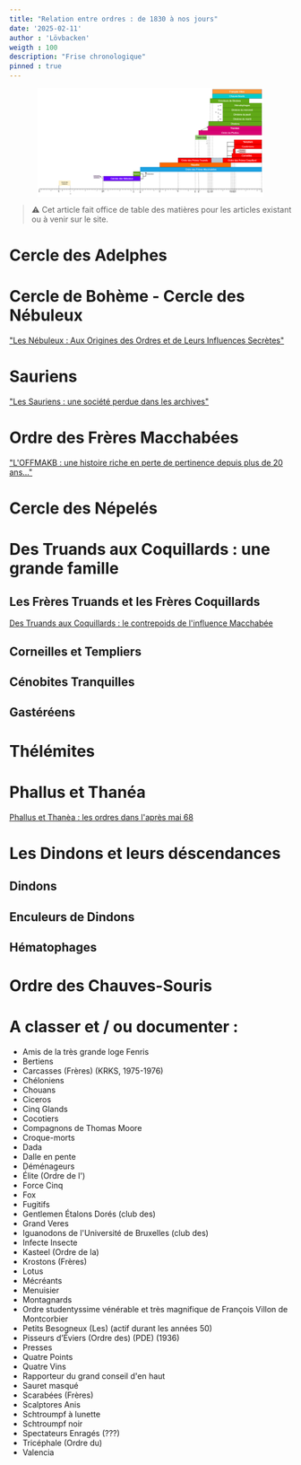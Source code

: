 ```yaml
---
title: "Relation entre ordres : de 1830 à nos jours"
date: '2025-02-11'
author : 'Lövbacken'
weigth : 100
description: "Frise chronologique"
pinned : true
---
```


<style>
  img {
    display: block;
    margin-left: auto;
    margin-right: auto;
    max-width: 80%; /* Pour garantir que l'image ne dépasse pas la largeur de l'écran */
  }
</style>

![](frise.png)

> ⚠️ Cet article fait office de table des matières pour les articles existant ou à venir sur le site.

# Cercle des Adelphes

# Cercle de Bohème - Cercle des Nébuleux

["Les Nébuleux : Aux Origines des Ordres et de Leurs Influences Secrètes"](/posts/nébuleux/)

# Sauriens

["Les Sauriens : une société perdue dans les archives"](/posts/sauriens/)

# Ordre des Frères Macchabées

["L'OFFMAKB : une histoire riche en perte de pertinence depuis plus de 20 ans..."](/posts/OFFMAKB/)

# Cercle des Népelés 

# Des Truands aux Coquillards : une grande famille

## Les Frères Truands et les Frères Coquillards

[Des Truands aux Coquillards : le contrepoids de l'influence Macchabée](/posts/truands/)

## Corneilles et Templiers

## Cénobites Tranquilles

## Gastéréens

# Thélémites

# Phallus et Thanéa
[Phallus et Thanèa : les ordres dans l'après mai 68](/posts/phallus/)

# Les Dindons et leurs déscendances

## Dindons

## Enculeurs de Dindons

## Hématophages

# Ordre des Chauves-Souris


# A classer et / ou documenter : 

- Amis de la très grande loge Fenris
- Bertiens
- Carcasses (Frères) (KRKS, 1975-1976)
- Chéloniens
- Chouans
- Ciceros
- Cinq Glands
- Cocotiers
- Compagnons de Thomas Moore
- Croque-morts
- Dada
- Dalle en pente
- Déménageurs
- Élite (Ordre de l')
- Force Cinq
- Fox 
- Fugitifs
- Gentlemen Étalons Dorés (club des)
- Grand Veres
- Iguanodons de l'Université de Bruxelles (club des)
- Infecte Insecte
- Kasteel (Ordre de la)
- Krostons (Frères)
- Lotus
- Mécréants
- Menuisier
- Montagnards
- Ordre studentyssime vénérable et très magnifique de François Villon de Montcorbier
- Petits Besogneux (Les) (actif durant les années 50)
- Pisseurs d’Éviers (Ordre des) (PDE) (1936)
- Presses
- Quatre Points
- Quatre Vins
- Rapporteur du grand conseil d'en haut
- Sauret masqué
- Scarabées (Frères)
- Scalptores Anis
- Schtroumpf à lunette
- Schtroumpf noir
- Spectateurs Enragés (???)
- Tricéphale (Ordre du)
- Valencia
